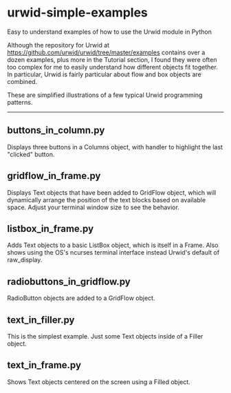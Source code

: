 # urwid-simple-examples
Easy to understand examples of how to use the Urwid module in Python

Although the repository for Urwid at https://github.com/urwid/urwid/tree/master/examples contains over a dozen examples, plus more in the Tutorial section, I found they were often too complex for me to easily understand how different objects fit together. In particular, Urwid is fairly particular about flow and box objects are combined.

These are simplified illustrations of a few typical Urwid programming patterns.

---

## buttons_in_column.py

Displays three buttons in a Columns object, with handler to highlight the last "clicked" button.

## gridflow_in_frame.py

Displays Text objects that have been added to GridFlow object, which will dynamically arrange the position of the text blocks based on available space. Adjust your terminal window size to see the behavior. 

## listbox_in_frame.py

Adds Text objects to a basic ListBox object, which is itself in a Frame. Also shows using the OS's ncurses terminal interface instead Urwid's default of raw_display.

## radiobuttons_in_gridflow.py

RadioButton objects are added to a GridFlow object.

## text_in_filler.py

This is the simplest example. Just some Text objects inside of a Filler object.

## text_in_frame.py

Shows Text objects centered on the screen using a Filled object.
